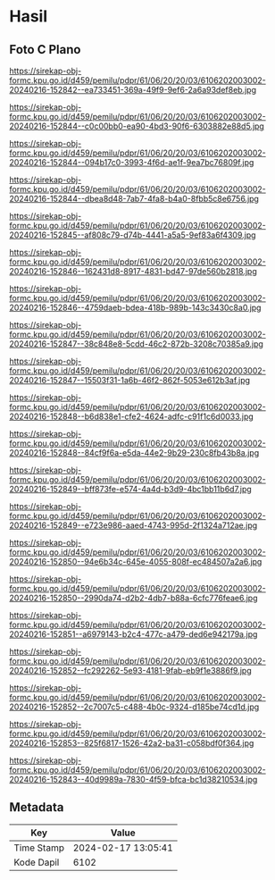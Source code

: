 # Hasil

## Foto C Plano

https://sirekap-obj-formc.kpu.go.id/d459/pemilu/pdpr/61/06/20/20/03/6106202003002-20240216-152842--ea733451-369a-49f9-9ef6-2a6a93def8eb.jpg

https://sirekap-obj-formc.kpu.go.id/d459/pemilu/pdpr/61/06/20/20/03/6106202003002-20240216-152844--c0c00bb0-ea90-4bd3-90f6-6303882e88d5.jpg

https://sirekap-obj-formc.kpu.go.id/d459/pemilu/pdpr/61/06/20/20/03/6106202003002-20240216-152844--094b17c0-3993-4f6d-ae1f-9ea7bc76809f.jpg

https://sirekap-obj-formc.kpu.go.id/d459/pemilu/pdpr/61/06/20/20/03/6106202003002-20240216-152844--dbea8d48-7ab7-4fa8-b4a0-8fbb5c8e6756.jpg

https://sirekap-obj-formc.kpu.go.id/d459/pemilu/pdpr/61/06/20/20/03/6106202003002-20240216-152845--af808c79-d74b-4441-a5a5-9ef83a6f4309.jpg

https://sirekap-obj-formc.kpu.go.id/d459/pemilu/pdpr/61/06/20/20/03/6106202003002-20240216-152846--162431d8-8917-4831-bd47-97de560b2818.jpg

https://sirekap-obj-formc.kpu.go.id/d459/pemilu/pdpr/61/06/20/20/03/6106202003002-20240216-152846--4759daeb-bdea-418b-989b-143c3430c8a0.jpg

https://sirekap-obj-formc.kpu.go.id/d459/pemilu/pdpr/61/06/20/20/03/6106202003002-20240216-152847--38c848e8-5cdd-46c2-872b-3208c70385a9.jpg

https://sirekap-obj-formc.kpu.go.id/d459/pemilu/pdpr/61/06/20/20/03/6106202003002-20240216-152847--15503f31-1a6b-46f2-862f-5053e612b3af.jpg

https://sirekap-obj-formc.kpu.go.id/d459/pemilu/pdpr/61/06/20/20/03/6106202003002-20240216-152848--b6d838e1-cfe2-4624-adfc-c91f1c6d0033.jpg

https://sirekap-obj-formc.kpu.go.id/d459/pemilu/pdpr/61/06/20/20/03/6106202003002-20240216-152848--84cf9f6a-e5da-44e2-9b29-230c8fb43b8a.jpg

https://sirekap-obj-formc.kpu.go.id/d459/pemilu/pdpr/61/06/20/20/03/6106202003002-20240216-152849--bff873fe-e574-4a4d-b3d9-4bc1bb11b6d7.jpg

https://sirekap-obj-formc.kpu.go.id/d459/pemilu/pdpr/61/06/20/20/03/6106202003002-20240216-152849--e723e986-aaed-4743-995d-2f1324a712ae.jpg

https://sirekap-obj-formc.kpu.go.id/d459/pemilu/pdpr/61/06/20/20/03/6106202003002-20240216-152850--94e6b34c-645e-4055-808f-ec484507a2a6.jpg

https://sirekap-obj-formc.kpu.go.id/d459/pemilu/pdpr/61/06/20/20/03/6106202003002-20240216-152850--2990da74-d2b2-4db7-b88a-6cfc776feae6.jpg

https://sirekap-obj-formc.kpu.go.id/d459/pemilu/pdpr/61/06/20/20/03/6106202003002-20240216-152851--a6979143-b2c4-477c-a479-ded6e942179a.jpg

https://sirekap-obj-formc.kpu.go.id/d459/pemilu/pdpr/61/06/20/20/03/6106202003002-20240216-152852--fc292262-5e93-4181-9fab-eb9f1e3886f9.jpg

https://sirekap-obj-formc.kpu.go.id/d459/pemilu/pdpr/61/06/20/20/03/6106202003002-20240216-152852--2c7007c5-c488-4b0c-9324-d185be74cd1d.jpg

https://sirekap-obj-formc.kpu.go.id/d459/pemilu/pdpr/61/06/20/20/03/6106202003002-20240216-152853--825f6817-1526-42a2-ba31-c058bdf0f364.jpg

https://sirekap-obj-formc.kpu.go.id/d459/pemilu/pdpr/61/06/20/20/03/6106202003002-20240216-152843--40d9989a-7830-4f59-bfca-bc1d38210534.jpg


## Metadata

| Key        | Value               |
| ---------- | ------------------- |
| Time Stamp | 2024-02-17 13:05:41 |
| Kode Dapil | 6102                |



